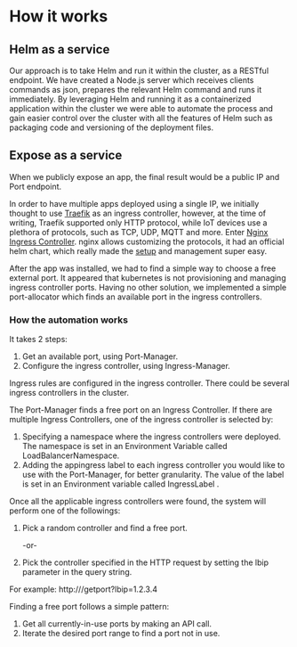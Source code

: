 # How it works

## Helm as a service

Our approach is to take Helm and run it within the cluster, as a RESTful endpoint. We have created a Node.js server which receives clients commands as json, prepares the relevant Helm command and runs it immediately.
By leveraging Helm and running it as a containerized application within the cluster we were able to automate the process and gain easier control over the cluster with all the features of Helm such as packaging code and versioning of the deployment files.

## Expose as a service

When we publicly expose an app, the final result would be a public IP and Port endpoint.

In order to have multiple apps deployed using a single IP, we initially thought to use [Traefik](https://traefik.io/) as an ingress controller, however, at the time of writing, Traefik supported only HTTP protocol, while IoT devices use a plethora of protocols, such as TCP, UDP, MQTT and more. Enter [Nginx Ingress Controller](https://hub.kubeapps.com/charts/stable/nginx-ingress). nginx allows customizing the protocols, it had an official helm chart, which really made the [setup](https://medium.com/cooking-with-azure/tcp-load-balancing-with-ingress-in-aks-702ac93f2246) and management super easy.

After the app was installed, we had to find a simple way to choose a free external port. It appeared that kubernetes is not provisioning and managing ingress controller ports. Having no other solution, we implemented a simple port-allocator which finds an available port in the ingress controllers.

### How the automation works

It takes 2 steps:

1. Get an available port, using Port-Manager.
2. Configure the ingress controller, using Ingress-Manager.

Ingress rules are configured in the ingress controller. There could be several ingress controllers in the cluster.

The Port-Manager finds a free port on an Ingress Controller. If there are multiple Ingress Controllers, one of the ingress controller is selected by:

1. Specifying a namespace where the ingress controllers were deployed. The namespace is set in an Environment Variable called LoadBalancerNamespace.
2. Adding the appingress label to each ingress controller you would like to use with the Port-Manager, for better granularity. The value of the label is set in an Environment variable called IngressLabel .

Once all the applicable ingress controllers were found, the system will perform one of the followings:

1. Pick a random controller and find a free port.

    -or-

2. Pick the controller specified in the HTTP request by setting the lbip parameter in the query string.

For example: http://<automates-service-url>/getport?lbip=1.2.3.4

Finding a free port follows a simple pattern:

1. Get all currently-in-use ports by making an API call.
2. Iterate the desired port range to find a port not in use.
